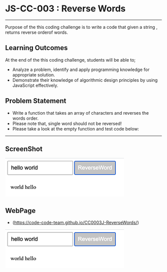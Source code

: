 # JS-CC-003 : Reverse Words
---
Purpose of the this coding challenge is to write a code that given a string , returns reverse orderof words.


## Learning Outcomes
At the end of the this coding challenge, students will be able to;
- Analyze a problem, identify and apply programming knowledge for appropriate solution.
-  Demonstrate their knowledge of algorithmic design principles by using JavaScript effectively.

## Problem Statement

- Write a function that takes an array of characters and reverses the words order.
- Please note that, single word should not be reversed!
- Please take a look at the empty function and test code below:
  
---

## ScreenShot 

  ![ScreenShot of ReverseWord](images/Screen%20Shot%202020-10-16%20at%2012.26.54.png)
  
  
## WebPage

- (https://code-code-team.github.io/CC0003J-ReverseWords/)

![ScreenShot of ReverseWord](images/Screen%20Shot%202020-10-16%20at%2012.26.54.png)
  



